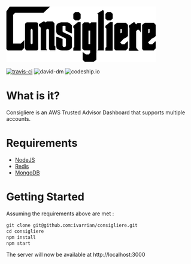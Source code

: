 ![consigliere](consigliere_400x147.png)

[![travis-ci](https://travis-ci.org/newscorpaus/consigliere.svg?branch=master)](https://travis-ci.org/newscorpaus/consigliere) ![david-dm](https://david-dm.org/ivarrian/consigliere.svg)  ![codeship.io](https://codeship.com/projects/00a3d3f0-65ee-0133-0e06-123c33218719/status?branch=master)

What is it?
============

Consigliere is an AWS Trusted Advisor Dashboard that supports multiple accounts.

Requirements
=============

* [NodeJS](https://nodejs.org/)
* [Redis](https://redis.io/)
* [MongoDB](https://www.mongodb.org/)

Getting Started
================
Assuming the requirements above are met :

```shell
git clone git@github.com:ivarrian/consigliere.git
cd consigliere
npm install
npm start
```
The server will now be available at http://localhost:3000
